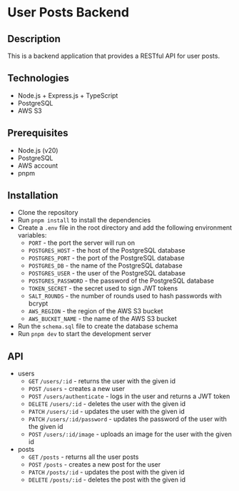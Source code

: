 # User Posts Backend

## Description

This is a backend application that provides a RESTful API for user posts.

## Technologies

- Node.js + Express.js + TypeScript
- PostgreSQL
- AWS S3

## Prerequisites

- Node.js (v20)
- PostgreSQL
- AWS account
- pnpm

## Installation

- Clone the repository
- Run `pnpm install` to install the dependencies
- Create a `.env` file in the root directory and add the following environment variables:
  - `PORT` - the port the server will run on
  - `POSTGRES_HOST` - the host of the PostgreSQL database
  - `POSTGRES_PORT` - the port of the PostgreSQL database
  - `POSTGRES_DB` - the name of the PostgreSQL database
  - `POSTGRES_USER` - the user of the PostgreSQL database
  - `POSTGRES_PASSWORD` - the password of the PostgreSQL database
  - `TOKEN_SECRET` - the secret used to sign JWT tokens
  - `SALT_ROUNDS` - the number of rounds used to hash passwords with bcrypt
  - `AWS_REGION` - the region of the AWS S3 bucket
  - `AWS_BUCKET_NAME` - the name of the AWS S3 bucket
- Run the `schema.sql` file to create the database schema
- Run `pnpm dev` to start the development server

## API

- users
  - `GET` `/users/:id` - returns the user with the given id
  - `POST` `/users` - creates a new user
  - `POST` `/users/authenticate` - logs in the user and returns a JWT token
  - `DELETE` `/users/:id` - deletes the user with the given id
  - `PATCH` `/users/:id` - updates the user with the given id
  - `PATCH` `/users/:id/password` - updates the password of the user with the given id
  - `POST` `/users/:id/image` - uploads an image for the user with the given id
- posts
  - `GET` `/posts` - returns all the user posts
  - `POST` `/posts` - creates a new post for the user
  - `PATCH` `/posts/:id` - updates the post with the given id
  - `DELETE` `/posts/:id` - deletes the post with the given id
